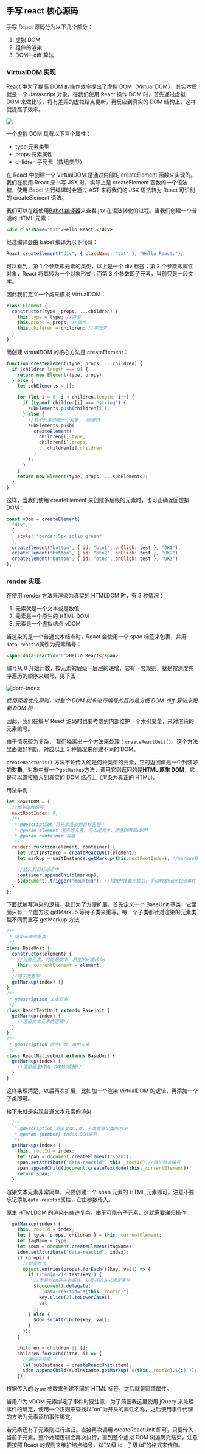 ## 手写 react 核心源码

手写 React 源码分为以下几个部分：

1. 虚拟 DOM
2. 组件的渲染
3. DOM－diff 算法

### VirtualDOM 实现

React 中为了提高 DOM 的操作效率提出了虚拟 DOM（Virtual DOM），其实本质就是一个 Javascript 对象，在我们使用 React 操作 DOM 时，首先通过虚拟 DOM 来做比较，将有差异的虚拟结点更新，再反应到真实的 DOM 结构上，这样就提高了效率。

![](https://note.youdao.com/yws/api/personal/file/WEB61e5970de9f7fdafc2763b5010985106?method=download&shareKey=27105adbc7bc1552f3948a82f8869fea&ynotemdtimestamp=1553830260431)

一个虚拟 DOM 具有以下三个属性：

- type 元素类型
- props 元素属性
- chlidren 子元素（数组类型）

在 React 中创建一个 VirtualDOM 是通过内部的 createElement 函数来实现的。我们在使用 React 来书写 JSX 时，实际上是 createElement 函数的一个语法糖，使用 Babel 进行编译时会通过 AST 来将我们的 JSX 语法转为 React 可识别的 createElement 语法。

我们可以在线使用[Babel 编译器](https://www.babeljs.cn/repl/#?babili=false&browsers=&build=&builtIns=false&code_lz=DwEwlgbgfAEgpgGwQewAQCU4EMDGAXAOmAHpxog&debug=false&forceAllTransforms=false&shippedProposals=false&circleciRepo=&evaluate=false&fileSize=false&lineWrap=true&presets=es2015%2Creact%2Cstage-2&prettier=false&targets=&version=6.26.0&envVersion=)来查看 jsx 在语法转化的过程。当我们创建一个普通的 HTML 元素：

```html
<div className="txt">Hello React.</div>
```

经过编译会由 babel 编译为以下代码：

```js
React.createElement("div", { className: "txt" }, "Hello React.");
```

可以看到，第 1 个参数即元素的类型，以上是一个 div 标签；第 2 个参数即属性对象，React 将其转为一个对象形式；而第 3 个参数即子元素，当前只是一段文本。

因此我们定义一个类来模拟 VirtualDOM：

```js
class Element {
  constructor(type, props, ...children) {
    this.type = type; //类型
    this.props = props; //属性
    this.children = children; //子元素
  }
}
```

而创建 virtualDOM 的核心方法是 createElement：

```js
function createElement(type, props, ...children) {
  if (children.length === 0) {
    return new Element(type, props);
  } else {
    let subElements = [];

    for (let i = 0; i < children.length; i++) {
      if (typeof children[i] === "string") {
        subElements.push(children[i]);
      } else {
        //若子元素仍是一个对象， 则递归
        subElements.push(
          createElement(
            children[i].type,
            children[i].props,
            ...children[i].children
          )
        );
      }
    }
    return new Element(type, props, ...subElements);
  }
}
```

这样，当我们使用 createElement 来创建多层级的元素时，也可正确返回虚拟 DOM：

```js
const vDom = createElement(
  "div",
  {
    style: "border:5px solid green"
  },
  createElement("button", { id: "btn1", onClick: test }, "OK1"),
  createElement("button", { id: "btn2", onClick: test }, "OK2"),
  createElement("button", { id: "btn3", onClick: test }, "OK3")
);
```

### render 实现

在使用 render 方法来渲染为真实的 HTMLDOM 时，有 3 种情况：

1. 元素就是一个文本或是数值
2. 元素是一个原生的 HTML DOM
3. 元素是一个虚拟结点 vDOM

当渲染的是一个普通文本结点时，React 会使用一个 span 标签来包裹，并用`data-reactid`属性为元素编号：

```html
<span data-reactid="0">Hello React</span>
```

编号从 0 开始计数，按元素的层级一层层的递增，它有一套规则，就是按深度先序遍历的顺序来编号，见下图：

![dom-index](./dom-index.jpg)

_使用深度优先原则，对整个 DOM 树来进行编号的目的是方便 DOM-diff 算法来更新 DOM 树_

因此，我们在编写 React 源码时也要考虑到内部维护一个索引变量，来对渲染的元素编号。

由于情况较为复杂， 我们抽离出一个方法来处理：`createReactUnit()`。这个方法里面做好判断，对应以上 3 种情况来创建不同的 DOM。

`createReactUnit()` 方法不论传入的是何种类型的元素，它的返回值是一个封装好的**对象**，对象中有一个`getMarkup`方法，调用它则返回的是**HTML 原生 DOM**，它是可以直接插入到真实的 DOM 结点上（渲染为真正的 HTML）。

用法举例：

```js
let ReactDOM = {
  //维护DOM编号
  nextRootIndex: 0,
  /**
   * @description 将元素渲染到目标容器中
   * @param element 渲染的元素，可以是文本、原生DOM或vDOM
   * @param container 容器
   */
  render: function(element, container) {
    let unitInstance = createReactUnit(element);
    let markup = unitInstance.getMarkup(this.nextRootIndex); //markup即原生HTML DOM

    //插入到目标结点中
    container.appendChild(markup);
    $(document).trigger("mounted"); //将DOM挂载完成后，手动触发mounted事件
  }
};
```

下面就编写渲染的逻辑，我们为了方便扩展，首先定义一个 BaseUnit 基类，它里面只有一个虚方法 getMarkup 等待子类来重写。每一个子类都针对渲染的元素类型不同而重写 getMarkup 方法：

```js
/**
 * 渲染元素的基类
 */
class BaseUnit {
  constructor(element) {
    //当前元素，可能是文本、原生DOM或vDOM
    this._currentElement = element;
  }
  //等子类重写
  getMarkup(index) {}
}
/**
 * @description 文本元素
 */
class ReactTextUnit extends BaseUnit {
  getMarkup(index) {
    /*渲染文本元素的逻辑*/
  }
}
/**
 * @description 原生HTML DOM元素
 */
class ReactNativeUnit extends BaseUnit {
  getMarkup(index) {
    /*渲染原生HTML DOM的逻辑*/
  }
}
```

这样条理清楚，以后再次扩展，比如加一个渲染 VirtualDOM 的逻辑，再添加一个子类即可。

接下来就是实现普通文本元素的渲染：

```js
  /**
   * @description 渲染文本元素，子类重写父类的方法
   * @param {number} index DOM编号
   */
  getMarkup(index) {
    this._rootId = index;
    let span = document.createElement("span");
    span.setAttribute("data-reactid", this._rootId);//维护结点编号
    span.appendChild(document.createTextNode(this._currentElement));
    return span;
  }
```

渲染文本元素非常简单，只要创建一个 span 元素的 HTML 元素即可。注意不要忘记添加`data-reactid`属性，它由参数传入。

原生 HTMLDOM 的渲染有些许复杂，由于可能有子元素，这就需要递归操作：

```js
  getMarkup(index) {
    this._rootId = index;
    let { type, props, children } = this._currentElement;
    let tagName = type;
    let $dom = document.createElement(tagName);
    $dom.setAttribute("data-reactid", index);
    if (props) {
      //赋属性值
      Object.entries(props).forEach(([key, val]) => {
        if (/^on[A-Z]/.test(key)) {
          //若是以on开头的属性，以委托的方式绑定事件
          $(document).delegate(
            `[data-reactid="${this._rootId}"]`,
            key.slice(2).toLowerCase(),
            val
          );
        } else {
          $dom.setAttribute(key, val);
        }
      });
    }

    children = children || [];
    children.forEach((item, i) => {
      //递归子元素
      let subInstance = createReactUnit(item);
      $dom.appendChild(subInstance.getMarkup(`${this._rootId}.${i}`));
    });
```

根据传入的 type 参数来创建不同的 HTML 标签，之后就是赋值属性。

当用户为 vDOM 元素绑定了事件时要注意，为了简便我这里使用 jQuery 来处理事件的绑定，使用一个正则来查找以“on”为开头的属性名称，之后使用事件代理的方法为元素添加事件绑定。

若元素还有子元素则进行递归。直接再次调用 createReactUnit 即可，只要传入当前子元素，整个处理逻辑会再次执行，直到整个虚拟 DOM 树遍历完结束，注意要按照 React 的规则来维护结点编号，以“父级 id . 子级 id”的格式来传值。
